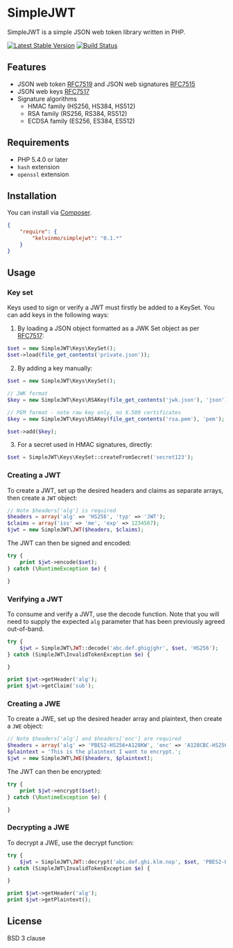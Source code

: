 # SimpleJWT

SimpleJWT is a simple JSON web token library written in PHP.

[![Latest Stable Version](https://poser.pugx.org/kelvinmo/simplejwt/v/stable)](https://packagist.org/packages/kelvinmo/simplejwt)
[![Build Status](https://travis-ci.org/kelvinmo/simplejwt.svg?branch=master)](https://travis-ci.org/kelvinmo/simplejwt)

## Features

- JSON web token [RFC7519](http://tools.ietf.org/html/rfc7519)
  and JSON web signatures [RFC7515](http://tools.ietf.org/html/rfc7515)
- JSON web keys [RFC7517](http://tools.ietf.org/html/rfc7517)
- Signature algorithms
    * HMAC family (HS256, HS384, HS512)
    * RSA family (RS256, RS384, RS512)
    * ECDSA family (ES256, ES384, ES512)

## Requirements

- PHP 5.4.0 or later
- `hash` extension
- `openssl` extension

## Installation

You can install via [Composer](http://getcomposer.org/).

```json
{
    "require": {
        "kelvinmo/simplejwt": "0.1.*"
    }
}
```

## Usage

### Key set

Keys used to sign or verify a JWT must firstly be added to a KeySet.  You
can add keys in the following ways:

1. By loading a JSON object formatted as a JWK Set object as per [RFC7517](http://tools.ietf.org/html/rfc7517):

  ```php
  $set = new SimpleJWT\Keys\KeySet();
  $set->load(file_get_contents('private.json'));
  ```

2. By adding a key manually:

  ```php
  $set = new SimpleJWT\Keys\KeySet();

  // JWK format
  $key = new SimpleJWT\Keys\RSAKey(file_get_contents('jwk.json'), 'json');

  // PEM format - note raw key only, no X.509 certificates
  $key = new SimpleJWT\Keys\RSAKey(file_get_contents('rsa.pem'), 'pem');

  $set->add($key);
  ```

3. For a secret used in HMAC signatures, directly:

  ```php
  $set = SimpleJWT\Keys\KeySet::createFromSecret('secret123');
  ```

### Creating a JWT

To create a JWT, set up the desired headers and claims as separate arrays, then
create a `JWT` object:

```php
// Note $headers['alg'] is required
$headers = array('alg' => 'HS256', 'typ' => 'JWT');
$claims = array('iss' => 'me', 'exp' => 1234567);
$jwt = new SimpleJWT\JWT($headers, $claims);
```

The JWT can then be signed and encoded:

```php
try {
    print $jwt->encode($set);
} catch (\RuntimeException $e) {

}
```

### Verifying a JWT

To consume and verify a JWT, use the decode function.  Note that you will need to supply the expected `alg` parameter that has been previously agreed out-of-band.

```php
try {
    $jwt = SimpleJWT\JWT::decode('abc.def.ghigjghr', $set, 'HS256');
} catch (SimpleJWT\InvalidTokenException $e) {

}

print $jwt->getHeader('alg');
print $jwt->getClaim('sub');
```

### Creating a JWE

To create a JWE, set up the desired header array and plaintext, then
create a `JWE` object:

```php
// Note $headers['alg'] and $headers['enc'] are required
$headers = array('alg' => 'PBES2-HS256+A128KW', 'enc' => 'A128CBC-HS256');
$plaintext = 'This is the plaintext I want to encrypt.';
$jwt = new SimpleJWT\JWE($headers, $plaintext);
```

The JWT can then be encrypted:

```php
try {
    print $jwt->encrypt($set);
} catch (\RuntimeException $e) {

}
```

### Decrypting a JWE

To decrypt a JWE, use the decrypt function:

```php
try {
    $jwt = SimpleJWT\JWT::decrypt('abc.def.ghi.klm.nop', $set, 'PBES2-HS256+A128KW');
} catch (SimpleJWT\InvalidTokenException $e) {

}

print $jwt->getHeader('alg');
print $jwt->getPlaintext();
```

## License

BSD 3 clause
